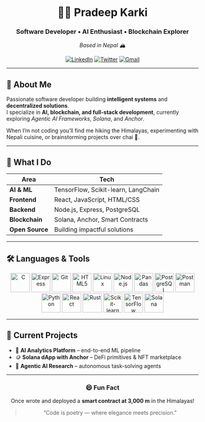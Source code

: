 <!-- --------------  HEADER  -------------- -->
<div align="center">

# 👨‍💻 Pradeep Karki  
### Software Developer • AI Enthusiast • Blockchain Explorer  
*Based in Nepal 🏔️*

[![LinkedIn](https://img.shields.io/badge/-LinkedIn-0A66C2?style=for-the-badge&logo=linkedin&logoColor=white)](https://linkedin.com/in/pradeep-karki)
[![Twitter](https://img.shields.io/badge/-Twitter-1DA1F2?style=for-the-badge&logo=twitter&logoColor=white)](https://twitter.com/pradeepkarki)
[![Gmail](https://img.shields.io/badge/-Gmail-D14836?style=for-the-badge&logo=gmail&logoColor=white)](mailto:karkeepradeep654@gmail.com)

</div>

---

<!-- --------------  ABOUT ME  -------------- -->
## 🚀 About Me
Passionate software developer building **intelligent systems** and **decentralized solutions**.  
I specialize in **AI, blockchain, and full-stack development**, currently exploring *Agentic AI Frameworks*, *Solana*, and *Anchor*.

When I’m not coding you’ll find me hiking the Himalayas, experimenting with Nepali cuisine, or brainstorming projects over chai 🧋.

---

<!-- --------------  WHAT I DO  -------------- -->
## 🌟 What I Do
| Area | Tech |
|---|---|
| **AI & ML** | TensorFlow, Scikit-learn, LangChain |
| **Frontend** | React, JavaScript, HTML/CSS |
| **Backend** | Node.js, Express, PostgreSQL |
| **Blockchain** | Solana, Anchor, Smart Contracts |
| **Open Source** | Building impactful solutions |

---

<!-- --------------  LANGUAGES & TOOLS  -------------- -->
## 🛠️ Languages & Tools

<div align="center">
  <a href="https://www.cprogramming.com/"><img src="https://cdn.jsdelivr.net/gh/devicons/devicon/icons/c/c-original.svg" alt="C" width="50" /></a>
  <a href="https://expressjs.com"><img src="https://cdn.jsdelivr.net/gh/devicons/devicon/icons/express/express-original-wordmark.svg" alt="Express" width="50" /></a>
  <a href="https://git-scm.com/"><img src="https://cdn.jsdelivr.net/gh/devicons/devicon/icons/git/git-original.svg" alt="Git" width="50" /></a>
  <a href="https://www.w3.org/html/"><img src="https://cdn.jsdelivr.net/gh/devicons/devicon/icons/html5/html5-original-wordmark.svg" alt="HTML5" width="50" /></a>
  <a href="https://www.linux.org/"><img src="https://cdn.jsdelivr.net/gh/devicons/devicon/icons/linux/linux-original.svg" alt="Linux" width="50" /></a>
  <a href="https://nodejs.org"><img src="https://cdn.jsdelivr.net/gh/devicons/devicon/icons/nodejs/nodejs-original-wordmark.svg" alt="Node.js" width="50" /></a>
  <a href="https://pandas.pydata.org/"><img src="https://cdn.jsdelivr.net/gh/devicons/devicon/icons/pandas/pandas-original.svg" alt="Pandas" width="50" /></a>
  <a href="https://www.postgresql.org"><img src="https://cdn.jsdelivr.net/gh/devicons/devicon/icons/postgresql/postgresql-original-wordmark.svg" alt="PostgreSQL" width="50" /></a>
  <a href="https://postman.com"><img src="https://cdn.jsdelivr.net/gh/devicons/devicon/icons/postman/postman-original.svg" alt="Postman" width="50" /></a>
  <a href="https://python.org"><img src="https://cdn.jsdelivr.net/gh/devicons/devicon/icons/python/python-original.svg" alt="Python" width="50" /></a>
  <a href="https://reactjs.org"><img src="https://cdn.jsdelivr.net/gh/devicons/devicon/icons/react/react-original.svg" alt="React" width="50" /></a>
  <a href="https://www.rust-lang.org"><img src="https://cdn.jsdelivr.net/gh/devicons/devicon/icons/rust/rust-plain.svg" alt="Rust" width="50" /></a>
  <a href="https://scikit-learn.org"><img src="https://upload.wikimedia.org/wikipedia/commons/0/05/Scikit_learn_logo_small.svg" alt="Scikit-learn" width="50" /></a>
  <a href="https://tensorflow.org"><img src="https://cdn.jsdelivr.net/gh/devicons/devicon/icons/tensorflow/tensorflow-original.svg" alt="TensorFlow" width="50" /></a>
  <a href="https://solana.com"><img src="https://cdn.jsdelivr.net/gh/devicons/devicon/icons/solana/solana-original.svg" alt="Solana" width="50" /></a>
</div>

---

<!-- --------------  CURRENT PROJECTS  -------------- -->
## 🎯 Current Projects
- 🤖 **AI Analytics Platform** – end-to-end ML pipeline  
- 🪙 **Solana dApp with Anchor** – DeFi primitives & NFT marketplace  
- 🧠 **Agentic AI Research** – autonomous task-solving agents  

---

<!-- --------------  FUN FACT  -------------- -->
<div align="center">

### 😄 Fun Fact  
Once wrote and deployed a **smart contract at 3,000 m** in the Himalayas!

> “Code is poetry — where elegance meets precision.”

</div>
